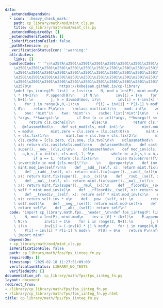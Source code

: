 ```yaml
---
data:
  _extendedDependsOn:
  - icon: ':heavy_check_mark:'
    path: cp_library/math/mod/mint_cls.py
    title: cp_library/math/mod/mint_cls.py
  _extendedRequiredBy: []
  _extendedVerifiedWith: []
  _isVerificationFailed: false
  _pathExtension: py
  _verificationStatusIcon: ':warning:'
  attributes:
    links: []
  bundledCode: "'''\n\u257A\u2501\u2501\u2501\u2501\u2501\u2501\u2501\u2501\u2501\u2501\
    \u2501\u2501\u2501\u2501\u2501\u2501\u2501\u2501\u2501\u2501\u2501\u2501\u2501\
    \u2501\u2501\u2501\u2501\u2501\u2501\u2501\u2501\u2501\u2501\u2501\u2501\u2501\
    \u2501\u2501\u2501\u2501\u2501\u2501\u2501\u2501\u2501\u2501\u2501\u2501\u2501\
    \u2501\u2501\u2501\u2501\u2501\u2501\u2501\u2501\u2501\u2501\u2501\u2501\u2501\
    \u2578\n             https://kobejean.github.io/cp-library               \n'''\n\
    \ndef fps_iinteg(P: list) -> list:\n    N, mod = len(P), mint.mod\n    inv = [0]\
    \ * (N+1)\n    P.append(0)\n    if N:\n        inv[1] = 1\n    for i in range(2,\
    \ N+1):\n        j, k = divmod(mod, i)\n        inv[i] = (-inv[k] * j) % mod\n\
    \    for i in range(N,0,-1):\n        P[i] = inv[i] * P[i-1] % mod\n    P[0] =\
    \ 0\n    return P\n\n\n    \nclass mint(int):\n    mod: int\n    zero: 'mint'\n\
    \    one: 'mint'\n    two: 'mint'\n    cache: list['mint']\n\n    def __new__(cls,\
    \ *args, **kwargs):\n        if 0<= (x := int(*args, **kwargs)) <= 2:\n      \
    \      return cls.cache[x]\n        else:\n            return cls.fix(x)\n\n \
    \   @classmethod\n    def set_mod(cls, mod: int):\n        mint.mod = cls.mod\
    \ = mod\n        mint.zero = cls.zero = cls.cast(0)\n        mint.one = cls.one\
    \ = cls.fix(1)\n        mint.two = cls.two = cls.fix(2)\n        mint.cache =\
    \ cls.cache = [cls.zero, cls.one, cls.two]\n\n    @classmethod\n    def fix(cls,\
    \ x): return cls.cast(x%cls.mod)\n\n    @classmethod\n    def cast(cls, x): return\
    \ super().__new__(cls,x)\n\n    @classmethod\n    def mod_inv(cls, x):\n     \
    \   a,b,s,t = int(x), cls.mod, 1, 0\n        while b: a,b,s,t = b,a%b,t,s-a//b*t\n\
    \        if a == 1: return cls.fix(s)\n        raise ValueError(f\"{x} is not\
    \ invertible in mod {cls.mod}\")\n    \n    @property\n    def inv(self): return\
    \ mint.mod_inv(self)\n\n    def __add__(self, x): return mint.fix(super().__add__(x))\n\
    \    def __radd__(self, x): return mint.fix(super().__radd__(x))\n    def __sub__(self,\
    \ x): return mint.fix(super().__sub__(x))\n    def __rsub__(self, x): return mint.fix(super().__rsub__(x))\n\
    \    def __mul__(self, x): return mint.fix(super().__mul__(x))\n    def __rmul__(self,\
    \ x): return mint.fix(super().__rmul__(x))\n    def __floordiv__(self, x): return\
    \ self * mint.mod_inv(x)\n    def __rfloordiv__(self, x): return self.inv * x\n\
    \    def __truediv__(self, x): return self * mint.mod_inv(x)\n    def __rtruediv__(self,\
    \ x): return self.inv * x\n    def __pow__(self, x): \n        return self.cast(super().__pow__(x,\
    \ self.mod))\n    def __neg__(self): return mint.mod-self\n    def __pos__(self):\
    \ return self\n    def __abs__(self): return self\n"
  code: "import cp_library.math.fps.__header__\n\ndef fps_iinteg(P: list) -> list:\n\
    \    N, mod = len(P), mint.mod\n    inv = [0] * (N+1)\n    P.append(0)\n    if\
    \ N:\n        inv[1] = 1\n    for i in range(2, N+1):\n        j, k = divmod(mod,\
    \ i)\n        inv[i] = (-inv[k] * j) % mod\n    for i in range(N,0,-1):\n    \
    \    P[i] = inv[i] * P[i-1] % mod\n    P[0] = 0\n    return P\n\nfrom cp_library.math.mod.mint_cls\
    \ import mint"
  dependsOn:
  - cp_library/math/mod/mint_cls.py
  isVerificationFile: false
  path: cp_library/math/fps/fps_iinteg_fn.py
  requiredBy: []
  timestamp: '2025-02-18 11:27:51+09:00'
  verificationStatus: LIBRARY_NO_TESTS
  verifiedWith: []
documentation_of: cp_library/math/fps/fps_iinteg_fn.py
layout: document
redirect_from:
- /library/cp_library/math/fps/fps_iinteg_fn.py
- /library/cp_library/math/fps/fps_iinteg_fn.py.html
title: cp_library/math/fps/fps_iinteg_fn.py
---
```

